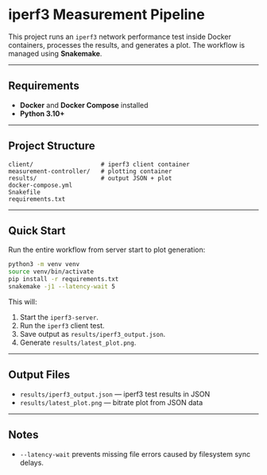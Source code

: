 # iperf3 Measurement Pipeline

This project runs an `iperf3` network performance test inside Docker containers, processes the results, and generates a plot. The workflow is managed using **Snakemake**.

---

## Requirements

- **Docker** and **Docker Compose** installed
- **Python 3.10+**
  
---

## Project Structure
```
client/                   # iperf3 client container
measurement-controller/   # plotting container
results/                  # output JSON + plot
docker-compose.yml
Snakefile
requirements.txt
```

---

## Quick Start
Run the entire workflow from server start to plot generation:
```bash
python3 -m venv venv
source venv/bin/activate
pip install -r requirements.txt
snakemake -j1 --latency-wait 5

```
This will:
1. Start the `iperf3-server`.
2. Run the `iperf3` client test.
3. Save output as `results/iperf3_output.json`.
4. Generate `results/latest_plot.png`.

---

## Output Files
- `results/iperf3_output.json` — iperf3 test results in JSON
- `results/latest_plot.png` — bitrate plot from JSON data

---

## Notes
- `--latency-wait` prevents missing file errors caused by filesystem sync delays.
